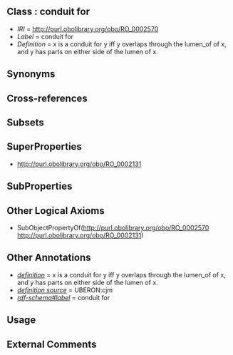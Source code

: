 
## Class : conduit for

 * *IRI* = http://purl.obolibrary.org/obo/RO_0002570
 * *Label* = conduit for
 * *Definition* = x is a conduit for y iff y overlaps through the lumen_of of x, and y has parts on either side of the lumen of x.

## Synonyms


## Cross-references


## Subsets


## SuperProperties

 * <http://purl.obolibrary.org/obo/RO_0002131>

## SubProperties


## Other Logical Axioms

 * SubObjectPropertyOf(<http://purl.obolibrary.org/obo/RO_0002570> <http://purl.obolibrary.org/obo/RO_0002131>)

## Other Annotations

 * *[definition](../../IAO/15/IAO_0000115.md)* = x is a conduit for y iff y overlaps through the lumen_of of x, and y has parts on either side of the lumen of x.
 * *[definition source](../../IAO/19/IAO_0000119.md)* = UBERON:cjm
 * *[rdf-schema#label](../../el/rdf-schema#label.md)* = conduit for

## Usage


## External Comments

